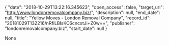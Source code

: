 {
  "date": "2018-10-29T13:22:16.345623", 
  "open_access": false, 
  "target_url": "http://www.londonremovalcompany.biz/", 
  "description": null, 
  "end_date": null, 
  "title": "Yellow Moves - London Removal Company", 
  "record_id": "20181029T132216/nRfiLBIsKC6cncxtJi+Z0w==", 
  "publisher": "londonremovalcompany.biz", 
  "start_date": null
}

None